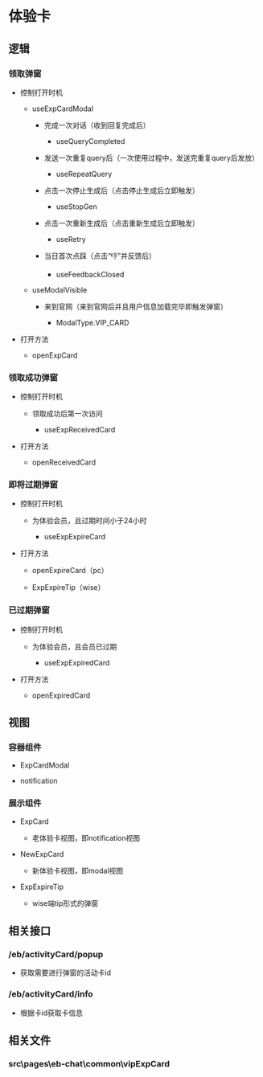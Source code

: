 # 体验卡

## 逻辑

### 领取弹窗

- 控制打开时机

	- useExpCardModal

		- 完成一次对话（收到回复完成后）

			- useQueryCompleted

		- 发送一次重复query后（一次使用过程中，发送完重复query后发放）

			- useRepeatQuery

		- 点击一次停止生成后（点击停止生成后立即触发）

			- useStopGen

		- 点击一次重新生成后（点击重新生成后立即触发）

			- useRetry

		- 当日首次点踩（点击“👎”并反馈后）

			- useFeedbackClosed

	- useModalVisible

		- 来到官网（来到官网后并且用户信息加载完毕即触发弹窗）

			- ModalType.VIP_CARD

- 打开方法

	- openExpCard

### 领取成功弹窗

- 控制打开时机

	- 领取成功后第一次访问

		- useExpReceivedCard

- 打开方法

	- openReceivedCard

### 即将过期弹窗

- 控制打开时机

	- 为体验会员，且过期时间小于24小时

		- useExpExpireCard

- 打开方法

	- openExpireCard（pc）

	- ExpExpireTip（wise）

### 已过期弹窗

- 控制打开时机

	- 为体验会员，且会员已过期

		- useExpExpiredCard

- 打开方法

	- openExpiredCard

## 视图

### 容器组件

- ExpCardModal

- notification

### 展示组件

- ExpCard

	- 老体验卡视图，即notification视图

- NewExpCard

	- 新体验卡视图，即modal视图

- ExpExpireTip

	- wise端tip形式的弹窗

## 相关接口

### /eb/activityCard/popup

- 获取需要进行弹窗的活动卡id

### /eb/activityCard/info

- 根据卡id获取卡信息

## 相关文件

### src\pages\eb-chat\common\vipExpCard

